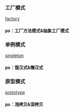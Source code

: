
### 工厂模式
[factory](https://github.com/Karl0/java/tree/master/factory)
#### ps：工厂方法模式&抽象工厂模式


### 单例模式
[singleton](https://github.com/Karl0/java/tree/master/singleton)
#### ps：饿汉式&懒汉式


### 原型模式
[prototype](https://github.com/Karl0/java/tree/master/prototype)
#### ps：浅拷贝&深拷贝